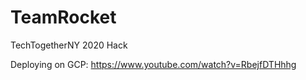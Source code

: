 # TeamRocket
TechTogetherNY 2020 Hack

Deploying on GCP: https://www.youtube.com/watch?v=RbejfDTHhhg
